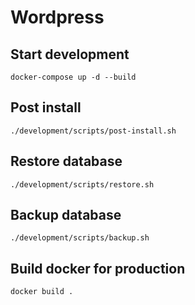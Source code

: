 # Wordpress 

## Start development
```shell
docker-compose up -d --build
```

## Post install 
```shell
./development/scripts/post-install.sh
```

## Restore database
```shell
./development/scripts/restore.sh
```

## Backup database
```shell
./development/scripts/backup.sh
```

## Build docker for production
```shell
docker build .
```